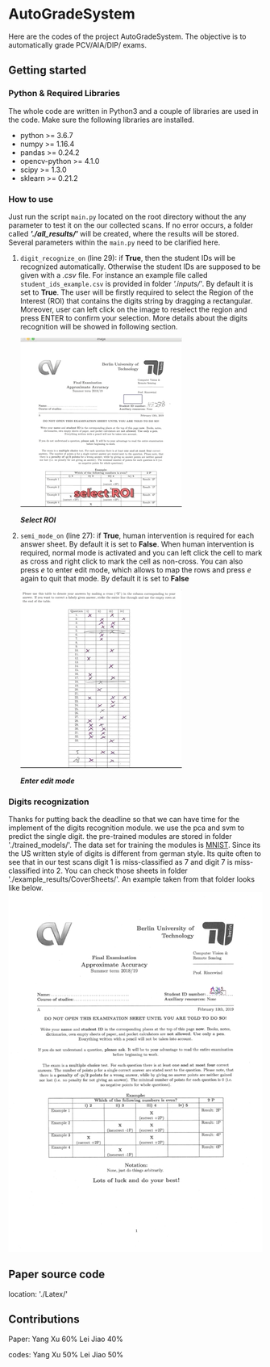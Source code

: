 # AutoGradeSystem
Here are the codes of the project AutoGradeSystem. The objective is to automatically grade PCV/AIA/DIP/ exams.
## Getting started
### Python & Required Libraries
The whole code are written in Python3 and a couple of libraries are used in the code. Make sure the following
libraries are installed.
* python >= 3.6.7
* numpy >= 1.16.4
* pandas >= 0.24.2
* opencv-python >= 4.1.0
* scipy >= 1.3.0
* sklearn >= 0.21.2
### How to use
Just run the script `main.py` located on the root directory without the any parameter to test it on the our collected scans. If no error occurs, a folder called **_'./all_results/'_** will be created, where the results will be stored. Several parameters within the `main.py` need to be clarified here. 
1. `digit_recognize_on` (line 29): if **True**, then the student IDs will be recognized automatically. Otherwise the student IDs are supposed to be given with a *.csv* file. For instance an example file called `student_ids_example.csv` is provided in folder *'.inputs/'*. By default it is set to **True**. The user will be firstly required to select the Region of the Interest (ROI) that contains the digits string by dragging a rectangular. Moreover, user can left click on the image to reselect the region and press ENTER to confirm your selection. More details about the digits recognition will be showed in following section.

    ![Select ROI](/store_asserts/selectROI.gif)

    **_Select ROI_**
1.  `semi_mode_on` (line 27): if **True**, human intervention is required for each answer sheet. By default it is set to **False**. When human intervention is required, normal mode is activated and you can left click the cell to mark as cross and right click to mark the cell as non-cross. You can also press *e* to enter edit mode, which allows to map the rows and press *e* again to quit that mode. By default it is set to **False**

    ![E mode](/store_asserts/Emode.gif)

    **_Enter edit mode_**

### Digits recognization
Thanks for putting back the deadline so that we can have time for the implement of the digits recognition module. we use the pca and svm to predict the single digit. the pre-trained modules are stored in folder './trained_models/'. The data set for training the modules is [MNIST](http://yann.lecun.com/exdb/mnist/). Since its the US written style of digits is different from german style. Its quite often to see that in our test scans digit 1 is miss-classified as 7 and digit 7 is miss-classified into 2. You can check those sheets in folder './example_results/CoverSheets/'. An example taken from that folder looks like below.
    ![example](/example_results/CoverSheets/ID_14345.png)
## Paper source code
location: './Latex/' 
## Contributions 
Paper: Yang Xu 60% Lei Jiao 40%

codes: Yang Xu 50% Lei Jiao 50%
